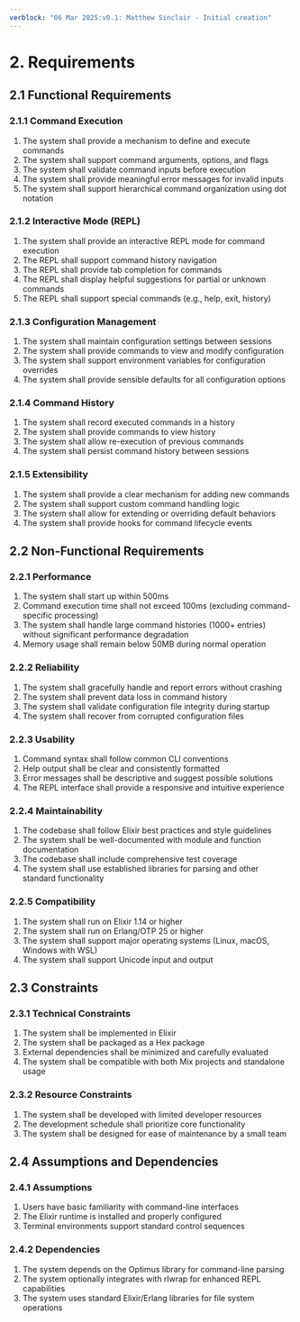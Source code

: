 ```yaml
---
verblock: "06 Mar 2025:v0.1: Matthew Sinclair - Initial creation"
---
```

# 2. Requirements

## 2.1 Functional Requirements

### 2.1.1 Command Execution

1. The system shall provide a mechanism to define and execute commands
2. The system shall support command arguments, options, and flags
3. The system shall validate command inputs before execution
4. The system shall provide meaningful error messages for invalid inputs
5. The system shall support hierarchical command organization using dot notation

### 2.1.2 Interactive Mode (REPL)

1. The system shall provide an interactive REPL mode for command execution
2. The REPL shall support command history navigation
3. The REPL shall provide tab completion for commands
4. The REPL shall display helpful suggestions for partial or unknown commands
5. The REPL shall support special commands (e.g., help, exit, history)

### 2.1.3 Configuration Management

1. The system shall maintain configuration settings between sessions
2. The system shall provide commands to view and modify configuration
3. The system shall support environment variables for configuration overrides
4. The system shall provide sensible defaults for all configuration options

### 2.1.4 Command History

1. The system shall record executed commands in a history
2. The system shall provide commands to view history
3. The system shall allow re-execution of previous commands
4. The system shall persist command history between sessions

### 2.1.5 Extensibility

1. The system shall provide a clear mechanism for adding new commands
2. The system shall support custom command handling logic
3. The system shall allow for extending or overriding default behaviors
4. The system shall provide hooks for command lifecycle events

## 2.2 Non-Functional Requirements

### 2.2.1 Performance

1. The system shall start up within 500ms
2. Command execution time shall not exceed 100ms (excluding command-specific processing)
3. The system shall handle large command histories (1000+ entries) without significant performance degradation
4. Memory usage shall remain below 50MB during normal operation

### 2.2.2 Reliability

1. The system shall gracefully handle and report errors without crashing
2. The system shall prevent data loss in command history
3. The system shall validate configuration file integrity during startup
4. The system shall recover from corrupted configuration files

### 2.2.3 Usability

1. Command syntax shall follow common CLI conventions
2. Help output shall be clear and consistently formatted
3. Error messages shall be descriptive and suggest possible solutions
4. The REPL interface shall provide a responsive and intuitive experience

### 2.2.4 Maintainability

1. The codebase shall follow Elixir best practices and style guidelines
2. The system shall be well-documented with module and function documentation
3. The codebase shall include comprehensive test coverage
4. The system shall use established libraries for parsing and other standard functionality

### 2.2.5 Compatibility

1. The system shall run on Elixir 1.14 or higher
2. The system shall run on Erlang/OTP 25 or higher
3. The system shall support major operating systems (Linux, macOS, Windows with WSL)
4. The system shall support Unicode input and output

## 2.3 Constraints

### 2.3.1 Technical Constraints

1. The system shall be implemented in Elixir
2. The system shall be packaged as a Hex package
3. External dependencies shall be minimized and carefully evaluated
4. The system shall be compatible with both Mix projects and standalone usage

### 2.3.2 Resource Constraints

1. The system shall be developed with limited developer resources
2. The development schedule shall prioritize core functionality
3. The system shall be designed for ease of maintenance by a small team

## 2.4 Assumptions and Dependencies

### 2.4.1 Assumptions

1. Users have basic familiarity with command-line interfaces
2. The Elixir runtime is installed and properly configured
3. Terminal environments support standard control sequences

### 2.4.2 Dependencies

1. The system depends on the Optimus library for command-line parsing
2. The system optionally integrates with rlwrap for enhanced REPL capabilities
3. The system uses standard Elixir/Erlang libraries for file system operations